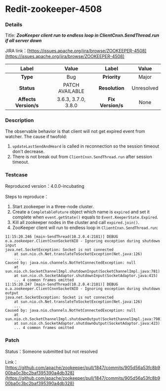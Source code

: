 # Redit-zookeeper-4508

### Details

Title: ***ZooKeeper client run to endless loop in ClientCnxn.SendThread.run if all server down***

JIRA link：[https://issues.apache.org/jira/browse/ZOOKEEPER-4508](https://issues.apache.org/jira/browse/ZOOKEEPER-4508)

|         Label         |        Value        |      Label      |    Value    |
|:---------------------:|:-------------------:|:---------------:|:-----------:|
|       **Type**        |         Bug         |  **Priority**   |    Major    |
|      **Status**       |   PATCH AVAILABLE   | **Resolution**  | Unresolved  |
| **Affects Version/s** | 3.6.3, 3.7.0, 3.8.0 | **Fix Version/s** |   None    |

### Description

The observable behavior is that client will not get expired event from watcher. The cause if twofold:
1. `updateLastSendAndHeard` is called in reconnection so the session timeout don't decrease.
2. There is not break out from `ClientCnxn.SendThread.run` after session timeout.

### Testcase

Reproduced version：4.0.0-incubating

Steps to reproduce：
1. Start zookeeper in a three-node cluster. 
2. Create a `CompletableFuture` object which name is `expired` and set it complete when `event.getState()` equals to `Event.KeeperState.Expired`.
3. Kill all zookeeper nodes in the cluster and call `expired.join()`.
4. ZooKeeper client will run to endless loop in `ClientCnxn.SendThread.run`:
```
11:15:20.246 [main-SendThread(10.2.0.4:2181)] DEBUG o.a.zookeeper.ClientCnxnSocketNIO - Ignoring exception during shutdown input
java.net.SocketException: Socket is not connected
	at sun.nio.ch.Net.translateToSocketException(Net.java:126)
	...
Caused by: java.nio.channels.NotYetConnectedException: null
	at sun.nio.ch.SocketChannelImpl.shutdownInput(SocketChannelImpl.java:781)
	at sun.nio.ch.SocketAdaptor.shutdownInput(SocketAdaptor.java:415)
	... 4 common frames omitted
11:15:20.247 [main-SendThread(10.2.0.4:2181)] DEBUG o.a.zookeeper.ClientCnxnSocketNIO - Ignoring exception during shutdown output
java.net.SocketException: Socket is not connected
	at sun.nio.ch.Net.translateToSocketException(Net.java:126)
	...
Caused by: java.nio.channels.NotYetConnectedException: null
	at sun.nio.ch.SocketChannelImpl.shutdownOutput(SocketChannelImpl.java:798)
	at sun.nio.ch.SocketAdaptor.shutdownOutput(SocketAdaptor.java:423)
	... 4 common frames omitted
```

### Patch 

Status：Someone submitted but not resolved

Link：[https://github.com/apache/zookeeper/pull/1847/commits/905d56a53fc8b900ba0c3bc2baf395390a4db328](https://github.com/apache/zookeeper/pull/1847/commits/905d56a53fc8b900ba0c3bc2baf395390a4db328)



